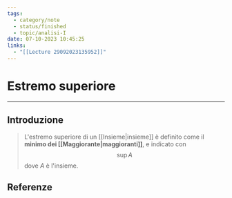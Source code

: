 ```yaml
---
tags:
  - category/note
  - status/finished
  - topic/analisi-I
date: 07-10-2023 10:45:25
links:
  - "[[Lecture 29092023135952]]"
---
```

# Estremo superiore
---
## Introduzione
> L'estremo superiore di un [[Insieme|insieme]] è definito come il **minimo dei [[Maggiorante|maggioranti]]**, e indicato con
> $$\sup A$$
> dove $A$ è l'insieme.

## Referenze